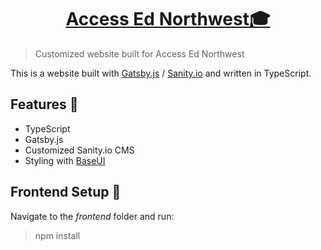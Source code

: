 <h1 align="center">
  <a href="https://www.accessednw.com">
  Access Ed Northwest🎓
  </a>
</h1>

> Customized website built for Access Ed Northwest

This is a website built with [Gatsby.js](https://www.gatsbyjs.org/) / [Sanity.io](https://www.sanity.io) and written in TypeScript.

## Features 💅

- TypeScript
- Gatsby.js
- Customized Sanity.io CMS
- Styling with [BaseUI](https://baseweb.design/)

## Frontend Setup 🔨

Navigate to the _frontend_ folder and run:

> npm install
